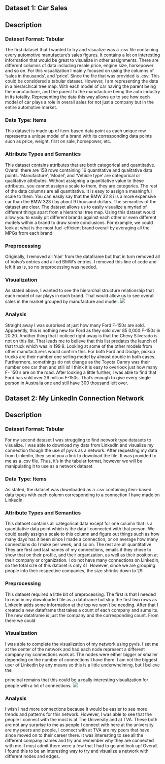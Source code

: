 ## Dataset 1: Car Sales

## Description

### Dataset Format: Tabular

The first dataset that I wanted to try and visualize was a .csv file containing every
automotive manufacture’s sales figures. It contains a lot on interesting information that would
be great to visualize in other assignments. There are different columns of data including resale
price, engine size, horsepower and so on. For this visualization I mainly focused on using the
columns of ‘sales in thousands’, and ‘price’. Since the file that was provided is .csv. This could
be considered a tabular dataset. However, I am representing the data in a hierarchical tree
map. With each model of car having the parent being the manufacturer, and the parent to the
manufacture being the auto industry in its totality. Representing the data this way allows up to
see how each model of car plays a role in overall sales for not just a company but in the entire
automotive market.

### Data Type: Items

This dataset is made up of item-based data point as each unique row represents a
unique model of a brand with its corresponding data points such as price, weight, first on sale,
horsepower, etc.

### Attribute Types and Semantics

This dataset contains attributes that are both categorical and quantitative. Overall there
are 158 rows containing 16 quantitative and qualitative data points. ‘Manufacture’, ‘Model’,
and ‘Vehicle type’ are categorical or qualitative attributes. Without assigning a quantitative
value to these attributes, you cannot assign a scale to them, they are categories. The rest of the
data columns are all quantitative. It is easy to assign a meaningful scale to them. You can easily
say that the BMW 32 8 i is a more expensive car than the BMW 323 i by about 9 thousand dollars.
The semantics of the dataset are clear. The dataset allows us to easily visualize a myriad of
different things apart from a hierarchal tree map. Using this dataset would allow you to easily
pit different brands against each other or even different models within a brand to draw some
conclusions. For example, we could look at what is the most fuel-efficient brand overall by
averaging all the MPGs from each brand.

### Preprocessing

Originally, I removed all ‘nan’ from the dataframe but that in turn removed all of Volvo’s
entries and all od BMW’s entries. I removed this line of code and left it as is, so no
preprocessing was needed.


### Visualization

As stated above, I wanted to see the hierarchal structure relationship that each model
of car plays in each brand. That would allow us to see overall sales in the market grouped by
manufacture and model.
![](https://i.imgur.com/sHfW5I8.png)

### Analysis

Straight away I was surprised at just how many Ford F-150s are sold. Apparently, this is
nothing new for Ford as they sold over 85 0,000 F-150s in 20 20. Another thing that I noticed
right away is that the Chevy Silverado is not on this list. That leads me to believe that this list
predates the launch of that truck which was in 199 9. Looking at some of the other models from
other manufacturers would confirm this. For both Ford and Dodge, pickup trucks are their
number one selling model by almost double in both cases. Furthermore, somethings do not
change as the Toyota Camry was their number one car then and still is! I think it is easy to
overlook just how many F- 150 s are on the road. After looking a little further, I was able to find
that Ford has sold over 26 million F-150s. That’s enough to give every single person in Australia
one and still have 300 thousand left over.


## Dataset 2: My LinkedIn Connection Network

## Description

### Dataset Format: Tabular

For my second dataset I was struggling to find network type datasets to visualize. I was
able to download my data from LinkedIn and visualize my connection though the use of pyvis as
a network. After requesting my data from LinkedIn, they send you a link to download the file. It
was provided to me as a .csv file. Thus, it’s in the tabular format, however we will be
manipulating it to use as a network dataset.

### Data Type: Items

As stated, the dataset was downloaded as a .csv containing item-based data types with
each column corresponding to a connection I have made on LinkedIn.

### Attribute Types and Semantics

This dataset contains all categorical data except for one column that is a quantitative
data point which is the data I connected with that person. We could easily assign a scale to this
column and figure out things such as how many days has it been since I made a connection, or
on average how many connections do I make per week, and so on. The rest are all quantitative.
They are first and last names of my connections, emails if they chose to show that on their
profile, and their organization, as well as their position at their company or organization. I do
not have many connections on LinkedIn, so the total size of this dataset is only 41. However,
since we are grouping people into their respective companies, the size shrinks down to 29.

### Preprocessing

This dataset required a little bit of preprocessing. The first is that I needed to read in my
downloaded file as a dataframe but skip the first two rows as LinkedIn adds some information
at the top we won’t be needing. After that I created a new dataframe that takes a count of each
company and sums its. The new dataframe is just the company and the corresponding count.
From there we could

### Visualization

I was able to complete the visualization of my network using pyvis. I set me at the center
of the network and had each node represent a different company my connections work at. The
nodes were either bigger or smaller depending on the number of connections I have there. I am
not the biggest user of LinkedIn by any means so this is a little underwhelming, but I believe the


principal remains that this could be a really interesting visualization for people with a lot of
connections.
![](https://i.imgur.com/QoRvlwA.png)

### Analysis

I wish I had more connections because it would be easier to see more trends and
patterns for this network. However, I was able to see that the people I connect with the most is
at The University and at TVA. These both are not any surprise to me as people I connect with
here at the university are my peers and people, I connect with at TVA are my peers that have
since moved on to their career there. It was interesting to see all the different company names
and try and remember why they are connected with me. I must admit there were a few that I
had to go and look up! Overall, I found this to be an interesting way to try and visualize a
network with different nodes and edges.
